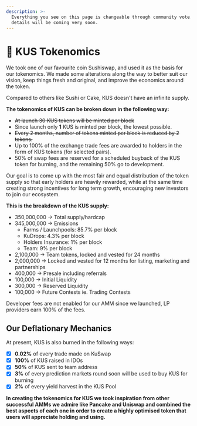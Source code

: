 ```yaml
---
description: >-
  Everything you see on this page is changeable through community vote. DAO
  details will be coming very soon.
---
```


# 🌟 KUS Tokenomics

We took one of our favourite coin Sushiswap, and used it as the basis for our tokenomics. We made some alterations along the way to better suit our vision, keep things fresh and original, and improve the economics around the token.

Compared to others like Sushi or Cake, KUS doesn't have an infinite supply.

**The tokenomics of KUS can be broken down in the following way:**

* ~~At launch 30 KUS tokens will be minted per block~~
* Since launch only **1** KUS is minted per block, the lowest possible.
* ~~Every 2 months, number of tokens minted per block is reduced by 2 tokens.~~
* Up to 100% of the exchange trade fees are awarded to holders in the form of KUS tokens \(for selected pairs\).
* 50% of swap fees are reserved for a scheduled buyback of the KUS token for burning, and the remaining 50% go to development.

Our goal is to come up with the most fair and equal distribution of the token supply so that early holders are heavily rewarded, while at the same time creating strong incentives for long term growth, encouraging new investors to join our ecosystem.

**This is the breakdown of the KUS supply:**

* 350,000,000 → Total supply/hardcap
* 345,000,000 → Emissions 
  * Farms / Launchpools: 85.7% per block 
  * KuDrops: 4.3% per block 
  * Holders Insurance: 1% per block 
  * Team: 9% per block 
* 2,100,000 → Team tokens, locked and vested for 24 months
* 2,000,000 → Locked and vested for 12 months for listing, marketing and partnerships
* 400,000 → Presale including referrals
* 100,000 → Initial Liquidity
* 300,000 -&gt; Reserved Liquidity
* 100,000 → Future Contests ie. Trading Contests

Developer fees are not enabled for our AMM since we launched, LP providers earn 100% of the fees.

## **Our Deflationary Mechanics**

At present, KUS is also burned in the following ways:

* [x] **0.02%** of every trade made on KuSwap
* [x] **100%** of KUS raised in IDOs 
* [x] **50%** of KUS sent to team address
* [x] **3%** of every prediction markets round soon will be used to buy KUS for burning
* [x] **2%** of every yield harvest in the KUS Pool

**In creating the tokenomics for KUS we took inspiration from other successful AMMs we admire like Pancake and Uniswap and combined the best aspects of each one in order to create a highly optimised token that users will appreciate holding and using.**

